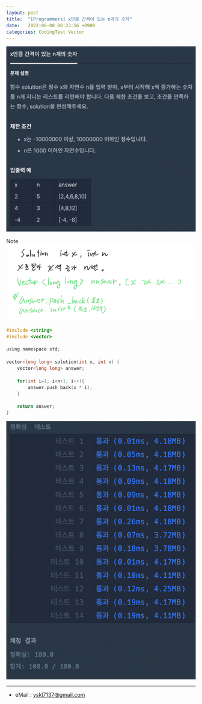 ```yaml
---
layout: post
title:  "[Programmers] x만큼 간격이 있는 n개의 숫자"
date:   2022-06-08 08:23:56 +0900
categories: CodingTest Vector
---
```


![Scr2](/img/220608_1Scr2.png)

Note <br>
![noteImg](/img/220608_1.PNG)


~~~ c
#include <string>
#include <vector>

using namespace std;

vector<long long> solution(int x, int n) {
    vector<long long> answer;
    
    for(int i=1; i<n+1; i++){
        answer.push_back(x * i);
    }
    
    return answer;
}
~~~

![Scr1](/img/220608_1Scr1.png)

***
* eMail : <yskl7137@gmail.com>
